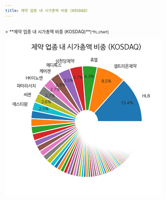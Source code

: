 ```yaml
---
title: 제약 업종 내 시가총액 비중 (KOSDAQ)
---
```

<br>
> **제약 업종 내 시가총액 비중 (KOSDAQ)<a id="pie"></a>**<small>[^fn_chart]</small>

![294090](images/kosdaq_업종명_제약_종목명.png)